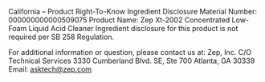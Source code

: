  
 
 
California – Product Right-To-Know Ingredient Disclosure 
Material Number: 000000000000509075 
Product Name: Zep Xt-2002 Concentrated Low-Foam Liquid Acid Cleaner 
Ingredient disclosure for this product is not required per SB 258 Regulation. 
 
For additional information or question, please contact us at: 
Zep, Inc. 
C/O Technical Services 
3330 Cumberland Blvd. SE, Ste 700 
Atlanta, GA 30339 
Email: asktech@zep.com 
 
 
 
 

